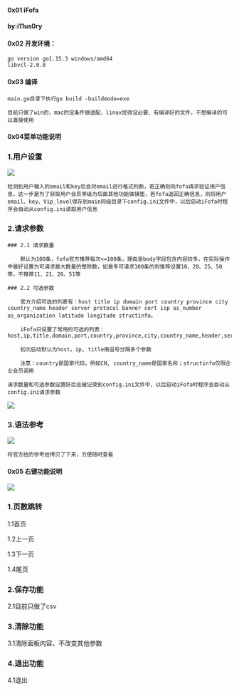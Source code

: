 #### 0x01 iFofa 
#### by:i11us0ry

#### 0x02 开发环境：
	go version go1.15.3 windows/amd64
	libvcl-2.0.8

#### 0x03 编译

	main.go目录下执行go build -buildmode=exe

	目前只做了win的，mac的没条件做适配，linux觉得没必要、有编译好的文件，不想编译的可以直接使用

#### 0x04菜单功能说明

### 1.用户设置

![](https://s3.ax1x.com/2020/12/23/r6PQRP.md.png)

	检测到用户输入的email和key后会对email进行格式判断，若正确则向fofa请求验证用户信息，这一步是为了获取用户会员等级为后面其他功能做铺垫，若fofa返回正确信息，则将用户email、key、Vip_level保存到main同级目录下config.ini文件中，以后启动iFofa时程序会自动从config.ini读取用户信息

### 2.请求参数

	### 2.1 请求数量

		默认为100条，fofa官方推荐每次<=100条，理由是body字段包含内容较多，在实际操作中最好设置为可请求最大数量的整除数，如最多可请求100条的则推荐设置10、20、25、50等，不推荐11、21、26、51等
		
	### 2.2 可选参数

		官方介绍可选的列表有：host title ip domain port country province city country_name header server protocol banner cert isp as_number as_organization latitude longitude structinfo。
		
		iFofa只设置了常用的可选的列表：host,ip,title,domain,port,country,province,city,country_name,header,server,protocol,banner

		初次启动默认为host，ip, title用逗号分隔多个参数

		注意：country是国家代码，例如CN, country_name是国家名称；structinfo仅限企业会员调用

	请求数量和可选参数设置好后会被记录到config.ini文件中，以后启动iFofa时程序会自动从config.ini请求参数

![](https://s3.ax1x.com/2020/12/23/r6nvNT.png)

### 3.语法参考

![](https://s3.ax1x.com/2020/12/23/r6up34.png)

	将官方给的参考给拷贝了下来，方便随时查看

#### 0x05 右键功能说明

![](https://s3.ax1x.com/2020/12/23/r6nx4U.png)

### 1.页数跳转

1.1首页

1.2上一页

1.3下一页

1.4尾页

### 2.保存功能

2.1目前只做了csv

### 3.清除功能

3.1清除面板内容，不改变其他参数

### 4.退出功能

4.1退出

